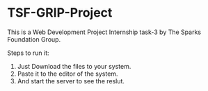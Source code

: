 # TSF-GRIP-Project
This is a Web Development Project Internship task-3 by The Sparks Foundation Group.

Steps to run it:
1. Just Download the files to your system.
2. Paste it to the editor of the system.
3. And start the server to see the reslut.
